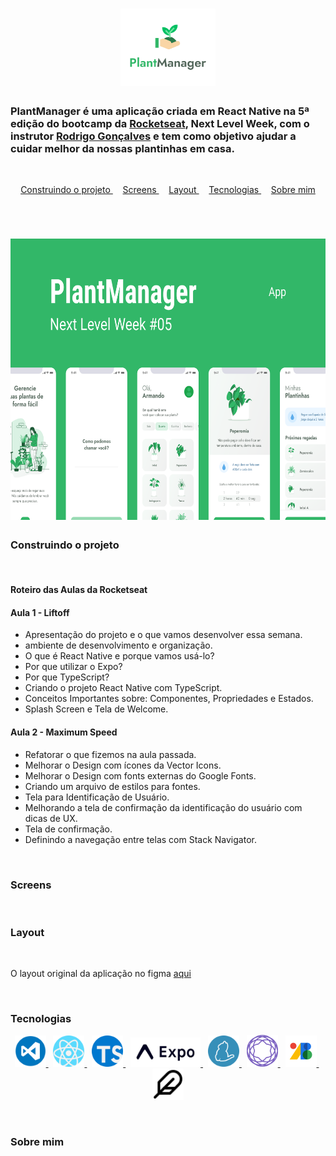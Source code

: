 <h1
  align="center"
>
  <img
    width="30%"
    src="./readmeScreens/icone.png"
  >
</h1>

### PlantManager é uma aplicação criada em React Native na 5ª edição do bootcamp da [Rocketseat](https://rocketseat.com.br/), Next Level Week, com o instrutor [Rodrigo Gonçalves](https://github.com/rodrigorgtic) e tem como objetivo ajudar a cuidar melhor da nossas plantinhas em casa.

<br
/>
<p
  align="center"
>
  <a
    href="#construindo-o-projeto"
  >
    Construindo o projeto
  </a>&nbsp;&nbsp;&nbsp;
  <a
    href="#screens"
  >
    Screens
  </a>&nbsp;&nbsp;&nbsp;
  <a
    href="#layout"
  >
    Layout
  </a>&nbsp;&nbsp;&nbsp;
  <a
    href="#tecnologias"
  >
  Tecnologias
  </a>&nbsp;&nbsp;&nbsp;
  <a
    href="#sobre-mim"
  >
  Sobre mim
  </a>
</p><br
/>

<h1
  align="center"
>
  <img
    height="450px"
    src="./readmeScreens/Capa.png"
  >
</h1>

### Construindo o projeto

<br
/>

#### Roteiro das Aulas da Rocketseat

#### Aula 1 - Liftoff

- Apresentação do projeto e o que vamos desenvolver essa semana.
- ambiente de desenvolvimento e organização.
- O que é React Native e porque vamos usá-lo?
- Por que utilizar o Expo?
- Por que TypeScript?
- Criando o projeto React Native com TypeScript.
- Conceitos Importantes sobre: Componentes, Propriedades e Estados.
- Splash Screen e Tela de Welcome.

#### Aula 2 - Maximum Speed

- Refatorar o que fizemos na aula passada.
- Melhorar o Design com ícones da Vector Icons.
- Melhorar o Design com fonts externas do Google Fonts.
- Criando um arquivo de estilos para fontes.
- Tela para Identificação de Usuário.
- Melhorando a tela de confirmação da identificação do usuário com dicas de UX.
- Tela de confirmação.
- Definindo a navegação entre telas com Stack Navigator.

<br
/>

### Screens

<br
/>

### Layout

<br
/>
<p>O layout original da aplicação no figma <a href="https://www.figma.com/file/IhQRtrOZdu3TrvkPYREzOy/PlantManager/duplicate" target="_blank">aqui</a>

<br
/>

### Tecnologias

<center
  align="center"
>
  <a
    href="https://code.visualstudio.com/"
  >
    <img
      width="50px"
      src="./readmeScreens/vscode.png"
    >
  </a>&nbsp;
  <a
    href="https://reactnative.dev/"
  >
    <img
      width="50px"
      src="./readmeScreens/react.svg"
    >
  </a>&nbsp;
  <a
    href="https://www.typescriptlang.org/"
  >
    <img
      width="50px"
      src="./readmeScreens/typescript.svg"
    >
  </a>&nbsp;
  <a
    href="https://expo.io/"
  >
    <img
      width="112px"
      src="./readmeScreens/expo.png"
    >
  </a>&nbsp;
  <a
    href="https://yarnpkg.com/"
  >
    <img
      width="50px"
      src="./readmeScreens/yarn.svg"
    >
  </a>&nbsp;
  <a
    href="https://reactnavigation.org/"
  >
    <img
      width="50px"
      src="./readmeScreens/react-navigation.svg"
    >
  </a>&nbsp;
  <a
    href="https://fonts.google.com/"
  >
    <img
      width="50px"
      src="./readmeScreens/google-fonts.png"
    >
  </a>&nbsp;
  <a
    href="https://feathericons.com/"
  >
    <img
      width="50px"
      src="./readmeScreens/feather.svg"
    >
  </a>
</center>

<br
/>

### Sobre mim

<br
/>
